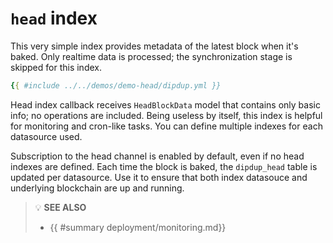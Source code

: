 # `head` index

This very simple index provides metadata of the latest block when it's baked. Only realtime data is processed; the synchronization stage is skipped for this index.

```yaml
{{ #include ../../demos/demo-head/dipdup.yml }}
```

Head index callback receives `HeadBlockData` model that contains only basic info; no operations are included. Being useless by itself, this index is helpful for monitoring and cron-like tasks. You can define multiple indexes for each datasource used.

Subscription to the head channel is enabled by default, even if no head indexes are defined. Each time the block is baked, the `dipdup_head` table is updated per datasource. Use it to ensure that both index datasouce and underlying blockchain are up and running.

> 💡 **SEE ALSO**
>
> * {{ #summary deployment/monitoring.md}}
